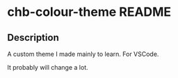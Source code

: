 # chb-colour-theme README

## Description

A custom theme I made mainly to learn.
For VSCode.

It probably will change a lot.
